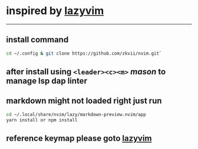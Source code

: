 # inspired by [lazyvim](https://github.com/folke/lazy.nvim)
---
## **install command**
```bash
cd ~/.config & git clone https://github.com/zkvii/nvim.git`
````
## after install using `<leader><c><m>` *mason* to manage lsp dap linter

## markdown might not loaded right just run
```bash
cd ~/.local/share/nvim/lazy/markdown-preview.nvim/app 
yarn install or npm install
````
## reference keymap please goto [lazyvim](https://www.lazyvim.org/keymaps)
